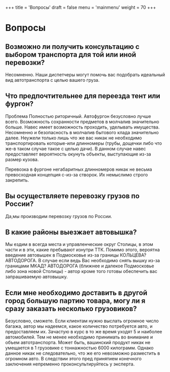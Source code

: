 +++
title = 'Вопросы'
draft = false
menu = 'mainmenu'
weight = 70
+++

# Вопросы

## Возможно ли получить консультацию с выбором транспорта для той или иной перевозки?

Несомненно. Наши диспетчеры могут помочь вас подобрать идеальный вид автотранспорта с целью вашего груза.

## Что предпочтительнее для переезда тент или фургон?

Проблема Полностью риторичный. Автофургон безусловно лучше всего. Возможность сохранности предметов в молчалив значительно больше. Навес имеет возможность проходить, уделывать имущества. Несомненно и безопасность в молчалив бытового клада значительно далее. Неужели только лишь что же вас никак не необходимо транспортировать которые-или длинномеры (трубы, дощечки либо что же-в таком случае такое с целью дачи). В данном случае навес предоставляет вероятность окунуть объекты, выступающие из-за размер кузова.

Перевозка в фургоне негабаритных длинномеров никак не весьма превосходная концепция с-из-за створок. Их немыслимо строго закрепить.

## Вы осуществляете перевозку грузов по России?

Да,мы производим перевозку грузов по России.

## В какие районы выезжает автовышка?
Мы ездим в всегда места и управленческие округ Столицы, в этом части и в эти, какие пребывают изнутри ТТК. Помимо этого, вероятна введение автовышек в Подмосковье из-за границы КОЛЬЦЕВА? АВТОДОРОГА. В случае если ведь Вас необходимо снять вышку из-за границами МКАД? АВТОДОРОГА (ближнее и далекое Подмосковье либо зона новой Столицы) - автор кроме того готовы обеспечить вас запрашиваемую автовышку.

## Если мне необходимо доставить в другой город большую партию товара, могу ли я сразу заказать несколько грузовиков?
Безусловно, сможете. Если клиентам нужно выслать огромное число багажа, автор мы надеемся, какое количество потребуется авто, и предоставляем их. Зачастую в курс в то же время уходят 5 и наиболее автомобилей. Тем не менее необходимо принимать во внимание и объем автотранспорта. Может быть, вашинский продукт никак не умещается в 1 грузовике с тоннажностью 6000 килограмм. Однако данное никак не следовательно, что же его невозможно разместить в огромном авто. В следствии этого пред принятием конечного заключения непременно проконсультируйтесь у эксперта.